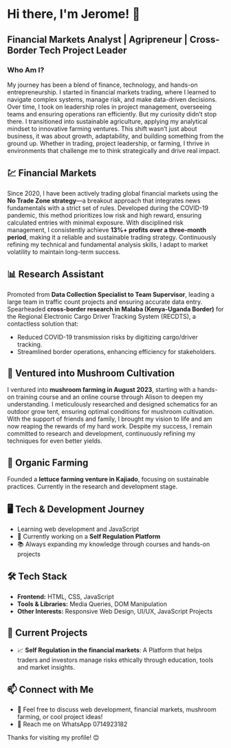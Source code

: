 # Hi there, I'm Jerome! 👋


## Financial Markets Analyst | Agripreneur | Cross-Border Tech Project Leader

### Who Am I?
My journey has been a blend of finance, technology, and hands-on entrepreneurship. I started in financial markets trading, where I learned to navigate complex systems, manage risk, and make data-driven decisions. Over time, I took on leadership roles in project management, overseeing teams and ensuring operations ran efficiently. But my curiosity didn’t stop there. I transitioned into sustainable agriculture, applying my analytical mindset to innovative farming ventures. This shift wasn’t just about business, it was about growth, adaptability, and building something from the ground up. Whether in trading, project leadership, or farming, I thrive in environments that challenge me to think strategically and drive real impact.

## 💹 Financial Markets
Since 2020, I have been actively trading global financial markets using the **No Trade Zone strategy**—a breakout approach that integrates news fundamentals with a strict set of rules. Developed during the COVID-19 pandemic, this method prioritizes low risk and high reward, ensuring calculated entries with minimal exposure. With disciplined risk management, I consistently achieve **13%+ profits over a three-month period**, making it a reliable and sustainable trading strategy. Continuously refining my technical and fundamental analysis skills, I adapt to market volatility to maintain long-term success.

## 📊 Research Assistant
Promoted from **Data Collection Specialist to Team Supervisor**, leading a large team in traffic count projects and ensuring accurate data entry. Spearheaded **cross-border research in Malaba (Kenya-Uganda Border)** for the Regional Electronic Cargo Driver Tracking System (RECDTS), a contactless solution that:
- Reduced COVID-19 transmission risks by digitizing cargo/driver tracking.
- Streamlined border operations, enhancing efficiency for stakeholders.

## 🍄 Ventured into Mushroom Cultivation
I ventured into **mushroom farming in August 2023**, starting with a hands-on training course and an online course through Alison to deepen my understanding. I meticulously researched and designed schematics for an outdoor grow tent, ensuring optimal conditions for mushroom cultivation. With the support of friends and family, I brought my vision to life and am now reaping the rewards of my hard work. Despite my success, I remain committed to research and development, continuously refining my techniques for even better yields.

## 🌱 Organic Farming
Founded a **lettuce farming venture in Kajiado**, focusing on sustainable practices. Currently in the research and development stage.

## 🖥️ Tech & Development Journey
- Learning web development and JavaScript
- 🎯 Currently working on a **Self Regulation Platform**
- 📚 Always expanding my knowledge through courses and hands-on projects

## 🛠️ Tech Stack
- **Frontend:** HTML, CSS, JavaScript
- **Tools & Libraries:** Media Queries, DOM Manipulation
- **Other Interests:** Responsive Web Design, UI/UX, JavaScript Projects

## 🚀 Current Projects
- 📈  **Self Regulation in the financial markets**: A Platform that helps traders and investors manage risks ethically through education, tools and market insights.


## 📫 Connect with Me
- 💬 Feel free to discuss web development, financial markets, mushroom farming, or cool project ideas!
- 📧 Reach me on WhatsApp 0714923182

Thanks for visiting my profile! 😊
